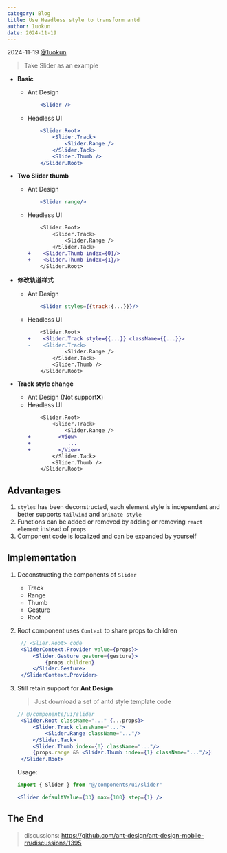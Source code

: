 ```yaml
---
category: Blog
title: Use Headless style to transform antd
author: 1uokun
date: 2024-11-19
---
```


2024-11-19 [@1uokun](https://github.com/1uokun)

> Take Slider as an example

 - **Basic**
   - Ant Design
        ```jsx
            <Slider />
        ```
   - Headless UI
        ```jsx
            <Slider.Root>
                <Slider.Track>
                    <Slider.Range />
                </Slider.Tack>
                <Slider.Thumb />
            </Slider.Root>
        ```

 - **Two Slider thumb**
   - Ant Design
        ```jsx
            <Slider range/>
        ```
   - Headless UI
        ```diff
            <Slider.Root>
                <Slider.Track>
                    <Slider.Range />
                </Slider.Tack>
        +    <Slider.Thumb index={0}/>
        +    <Slider.Thumb index={1}/>
            </Slider.Root>
        ```

 - **修改轨道样式**
   - Ant Design
        ```jsx
            <Slider styles={{track:{...}}}/>
        ```
   - Headless UI
        ```diff
            <Slider.Root>
        +    <Slider.Track style={{...}} className={{...}}>
        -    <Slider.Track>
                    <Slider.Range />
                </Slider.Tack>
                <Slider.Thumb />
            </Slider.Root>
        ```
        
 - **Track style change**
   - Ant Design
     (Not support❌)
   - Headless UI
        ```diff
            <Slider.Root>
                <Slider.Track>
                    <Slider.Range />
        +         <View>
        +            ...
        +         </View>
                </Slider.Tack>
                <Slider.Thumb />
            </Slider.Root>
        ```

## Advantages

1. `styles` has been deconstructed, each element style is independent and better supports `tailwind` and `animate style`
2. Functions can be added or removed by adding or removing `react element` instead of `props`
3. Component code is localized and can be expanded by yourself

## Implementation

1. Deconstructing the components of `Slider`
   - Track
   - Range
   - Thumb
   - Gesture
   - Root

2. Root component uses `Context` to share props to children
   ```jsx
    // <Slier.Root> code
    <SliderContext.Provider value={props}>
        <Slider.Gesture gesture={gesture}>
            {props.children}
        </Slider.Gesture>
    </SliderContext.Provider>
   ```

3. Still retain support for **Ant Design**
   > Just download a set of antd style template code

   ```jsx
   // @/components/ui/slider
    <Slider.Root className="..." {...props}>
        <Slider.Track className="...">
            <Slider.Range className="..."/>
        </Slider.Tack>
        <Slider.Thumb index={0} className="..."/>
        {props.range && <Slider.Thumb index={1} className="..."/>}
    </Slider.Root>
   ```
   Usage:
   ```jsx
   import { Slider } from "@/components/ui/slider"

   <Slider defaultValue={33} max={100} step={1} />
   ```

## The End

> discussions:  https://github.com/ant-design/ant-design-mobile-rn/discussions/1395